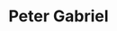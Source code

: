 ---
title: "Peter Gabriel"
summary: "Peter Brian Gabriel is an English musician, singer, songwriter, record producer, and activist. He rose to fame as the original lead singer of the progressive rock band Genesis. After leaving Genesis in 1975, he launched a successful solo career with \"Solsbury Hill\" as his first single. His fifth studio album, So , is his best-selling release and is certified triple platinum in the UK and five times platinum in the US. The album's most successful single, \"Sledgehammer\", won a record nine MTV Awards at the 1987 MTV Video Music Awards and, according to a report in 2011, it was MTV's most played music video of all time.Gabriel has been a champion of world music for much of his career. He co-founded the WOMAD festival in 1982. He has continued to focus on producing and promoting world music through his Real World Records label. He has pioneered digital distribution methods for music, co-founding OD2, one of the first online music download services. Gabriel has also been involved in numerous humanitarian efforts. In 1980, he released the anti-apartheid single \"Biko\". He has participated in several human-rights benefit concerts, including Amnesty International's Human Rights Now! tour in 1988, and co-founded the Witness human rights organisation in 1992. Gabriel developed The Elders with Richard Branson, which was launched by Nelson Mandela in 2007.Gabriel has won three Brit Awards – winning Best British Male in 1987, six Grammy Awards, thirteen MTV Video Music Awards, the first Pioneer Award at the BT Digital Music Awards, the Q magazine Lifetime Achievement, the Ivor Novello Award for Lifetime Achievement, and the Polar Music Prize. He was made a BMI Icon at the 57th annual BMI London Awards for his \"influence on generations of music makers\". In recognition of his many years of human rights activism, he received the Man of Peace award from the Nobel Peace Prize laureates in 2006, and Time magazine named him one of the 100 most influential people in the world in 2008. AllMusic has described Gabriel as \"one of rock's most ambitious, innovative musicians, as well as one of its most political\". He was inducted into the Rock and Roll Hall of Fame as a member of Genesis in 2010, and as a solo artist in 2014. In March 2015, he was awarded an honorary doctorate from the University of South Australia in recognition of his achievements in music."
slug: "peter-gabriel"
image: "peter-gabriel.jpg"
apple_music_artist_url: "None"
wikipedia_url: "https://en.wikipedia.org/wiki/Peter_Gabriel"
---